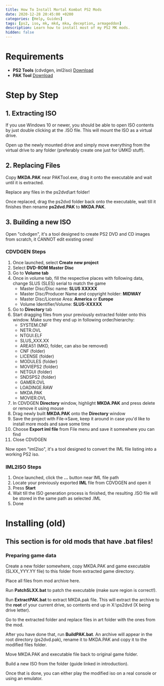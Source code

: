 ```yaml
---
title: How To Install Mortal Kombat PS2 Mods
date: 2020-12-28 20:45:00 +0200
categories: [Help, Guides]
tags: [ps2, iso, mk, mkd, mka, deception, armageddon]
description: Learn how to install most of my PS2 MK mods.
hidden: false
---
```



# Requirements
- **PS2 Tools** (cdvdgen, iml2iso) [Download](https://mega.nz/file/lURTjBYL#cWe9ZIOVIfD5nmwfimwx632Sz-fn1E1DpZddcF9RjJs)
- **PAK Tool** [Download](https://github.com/ermaccer/MortalKombat.PAKTool/releases/)

# Step by Step

## 1. Extracting ISO
If you use Windows 10 or newer, you should be able to open ISO contents by just
double clicking at the .ISO file. This will mount the ISO as a virtual drive.

Open up the newly mounted drive and simply move everything from the virtual drive to any folder (preferably create one just for UMKD stuff).


## 2. Replacing Files
Copy **MKDA.PAK** near PAKTool.exe, drag it onto the executable and wait until it is extracted.

Replace any files in the ps2dvd\art folder!

Once replaced, drag the ps2dvd folder back onto the executable, wait till it finishes then rename **ps2dvd.PAK** to **MKDA.PAK**.


## 3. Building a new  ISO

Open "cdvdgen", it's a tool designed to create PS2 DVD and CD images from scratch, it CANNOT edit existing ones!

### CDVDGEN Steps
1. Once launched, select **Create new project**
2. Select **DVD-ROM Master Disc**
3. Go to **Volume tab**
4. Once in volume tab, fill the respective places with following data, change SLUS (SLES) serial to match the game 
   - Master Disc/Disc name: **SLUS XXXXX**
   - Master Disc/Producer Name and copyright holder: **MIDWAY**
   - Master Disc/License Area: **America** or **Europe**
   - Volume Identifier/Volume: **SLUS-XXXXX**
5. Go to **Directory** tab
6. Start dragging files from your previously extracted folder onto this window. Make sure they end up in following order/hierarchy:
   - SYSTEM.CNF
   - NETR.OVL
   - NTGUI.ELF
   - SLUS_XXX.XX 
   - AREA51 (MKD, folder, can also be removed)
   - CNF (folder)
   - LICENSE (folder)
   - MODULES (folder)
   - MOVIEPS2 (folder)
   - NETGUI (folder)
   - SNDSPS2 (folder)
   - GAMER.OVL
   - LOADINGE.RAW
   - MKDA.PAK
   - MOVIER.OVL
7. In CDVDGEN **Directory** window, highlight **MKDA.PAK** and press delete or remove it using mouse
8. Drag newly built **MKDA.PAK** onto the **Directory** window
9. Save the project with File->Save, keep it around in case you'd like to install more mods and save some time
10. Choose **Export iml file** from File menu and save it somewhere you can find
11. Close CDVDGEN


Now open "iml2iso", it's a tool designed to convert the IML file listing into a working PS2 iso.

### IML2ISO Steps
1. Once launched, click the **...** button near IML file path
2. Locate your previously exported **IML** file from CDVDGEN and open it
3. Press **Start**
4. Wait till the ISO generation process is finished, the resulting .ISO file will be stored in the same path as selected .IML
5. Done



# Installing (old)
## This section is for old mods that have .bat files!

### Preparing game data
Create a new folder somewhere, copy MKDA.PAK and game executable (SLXX_YYY.YY file)
to this folder from extracted game directory.

Place all files from mod archive here.



Run **PatchSLXX.bat** to patch the executable (make sure region is correct!).

Run **ExtractPAK.bat** to extract MKDA.pak file. 
This will extract the archive to the **root** of your current drive, so 
contents end up in X:\ps2dvd (X being drive letter).

Go to the extracted folder and replace files in art folder with the ones from the 
mod.

After you have done that, run **BuildPAK.bat**.
An archive will appear in the root directory (ps2dvd.pak), rename it
to MKDA.PAK and copy it to the modified files folder.

Move MKDA.PAK and executable file back to original game folder.

Build a new ISO from the folder (guide linked in introduction).

Once that is done, you can either play the modified iso on a real console
or using an emulator.
